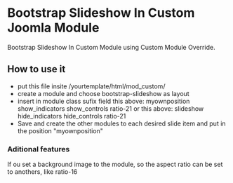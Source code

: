 # Bootstrap Slideshow In Custom Joomla Module
Bootstrap Slideshow In Custom Module using Custom Module Override.

## How to use it
- put this file insite /yourtemplate/html/mod_custom/
- create a module and choose bootstrap-slideshow as layout
- insert in module class sufix field this above:
 myownposition show_indicators show_controls ratio-21
or this above:
 slideshow hide_indicators hide_controls ratio-21
 - Save and create the other modules to each desired slide item and put in the position "myownposition"
 
 
### Aditional features
If ou set a background image to the module, so the aspect ratio can be set to anothers, like  ratio-16
